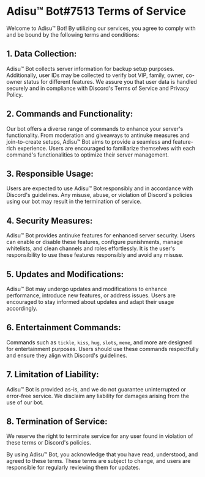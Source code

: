 # Adisu™ Bot#7513 Terms of Service

Welcome to Adisu™ Bot! By utilizing our services, you agree to comply with and be bound by the following terms and conditions:

## 1. Data Collection:
Adisu™ Bot collects server information for backup setup purposes. Additionally, user IDs may be collected to verify bot VIP, family, owner, co-owner status for different features. We assure you that user data is handled securely and in compliance with Discord's Terms of Service and Privacy Policy.

## 2. Commands and Functionality:
Our bot offers a diverse range of commands to enhance your server's functionality. From moderation and giveaways to antinuke measures and join-to-create setups, Adisu™ Bot aims to provide a seamless and feature-rich experience. Users are encouraged to familiarize themselves with each command's functionalities to optimize their server management.

## 3. Responsible Usage:
Users are expected to use Adisu™ Bot responsibly and in accordance with Discord's guidelines. Any misuse, abuse, or violation of Discord's policies using our bot may result in the termination of service.

## 4. Security Measures:
Adisu™ Bot provides antinuke features for enhanced server security. Users can enable or disable these features, configure punishments, manage whitelists, and clean channels and roles effortlessly. It is the user's responsibility to use these features responsibly and avoid any misuse.

## 5. Updates and Modifications:
Adisu™ Bot may undergo updates and modifications to enhance performance, introduce new features, or address issues. Users are encouraged to stay informed about updates and adapt their usage accordingly.

## 6. Entertainment Commands:
Commands such as `tickle`, `kiss`, `hug`, `slots`, `meme`, and more are designed for entertainment purposes. Users should use these commands respectfully and ensure they align with Discord's guidelines.

## 7. Limitation of Liability:
Adisu™ Bot is provided as-is, and we do not guarantee uninterrupted or error-free service. We disclaim any liability for damages arising from the use of our bot.

## 8. Termination of Service:
We reserve the right to terminate service for any user found in violation of these terms or Discord's policies.

By using Adisu™ Bot, you acknowledge that you have read, understood, and agreed to these terms. These terms are subject to change, and users are responsible for regularly reviewing them for updates.
